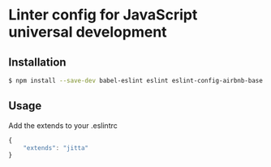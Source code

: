 # Linter config for JavaScript universal development

## Installation

```bash
$ npm install --save-dev babel-eslint eslint eslint-config-airbnb-base eslint-plugin-flowtype eslint-plugin-import eslint-config-jitta
```

## Usage

Add the extends to your .eslintrc

```js
{
    "extends": "jitta"
}
```